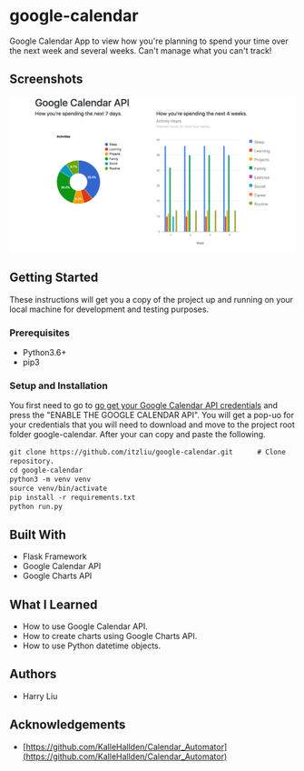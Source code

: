 # google-calendar
Google Calendar App to view how you're planning to spend your time over the next week and several weeks. Can't manage what you can't track!

## Screenshots
![Screenshot](screenshot.png)

## Getting Started
These instructions will get you a copy of the project up and running on your local machine for development and testing purposes.

### Prerequisites
* Python3.6+
* pip3

### Setup and Installation
You first need to go to [go get your Google Calendar API credentials](https://developers.google.com/calendar/quickstart/python) and press the "ENABLE THE GOOGLE CALENDAR API". You will get a pop-uo for your credentials that you will need to download and move to the project root folder google-calendar. After your can copy and paste the following.
```
git clone https://github.com/itzliu/google-calendar.git      # Clone repository.
cd google-calendar
python3 -m venv venv
source venv/bin/activate
pip install -r requirements.txt
python run.py
```

## Built With
* Flask Framework
* Google Calendar API
* Google Charts API

## What I Learned
* How to use Google Calendar API.
* How to create charts using Google Charts API.
* How to use Python datetime objects.

## Authors
* Harry Liu

## Acknowledgements
* [https://github.com/KalleHallden/Calendar_Automator](https://github.com/KalleHallden/Calendar_Automator)
